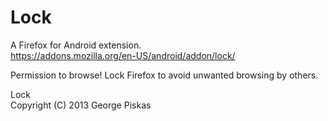 Lock
=========

A Firefox for Android extension. <br> https://addons.mozilla.org/en-US/android/addon/lock/

Permission to browse! Lock Firefox to avoid unwanted browsing by others.

Lock <br> Copyright (C) 2013  George Piskas 

